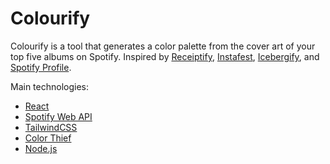# Colourify

Colourify is a tool that generates a color palette from the cover art of your top five albums on Spotify. Inspired by [Receiptify](https://receiptify.herokuapp.com/), [Instafest](https://www.instafest.app/), [Icebergify](https://icebergify.com/), and [Spotify Profile](https://spotify-profile.herokuapp.com/).

Main technologies:

- [React](https://react.dev/)
- [Spotify Web API](https://developer.spotify.com/documentation/web-api/)
- [TailwindCSS](https://tailwindcss.com/)
- [Color Thief](https://lokeshdhakar.com/projects/color-thief/)
- [Node.js](https://nodejs.org/en)
